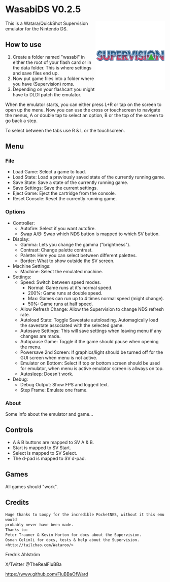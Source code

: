 # WasabiDS V0.2.5

<img align="right" width="220" src="./logo.png" />

This is a Watara/QuickShot Supervision emulator for the Nintendo DS.

## How to use

1. Create a folder named "wasabi" in either the root of your flash card or in the data folder.
This is where settings and save files end up.
2. Now put game files into a folder where you have (Supervision) roms.
3. Depending on your flashcart you might have to DLDI patch the emulator.

When the emulator starts, you can either press L+R or tap on the screen to open
up the menu.
Now you can use the cross or touchscreen to navigate the menus, A or double tap
to select an option, B or the top of the screen to go back a step.

To select between the tabs use R & L or the touchscreen.

## Menu

### File

* Load Game: Select a game to load.
* Load State: Load a previously saved state of the currently running game.
* Save State: Save a state of the currently running game.
* Save Settings: Save the current settings.
* Eject Game: Eject the cartridge from the console.
* Reset Console: Reset the currently running game.

### Options

* Controller:
  * Autofire: Select if you want autofire.
  * Swap A/B: Swap which NDS button is mapped to which SV button.
* Display:
  * Gamma: Lets you change the gamma ("brightness").
  * Contrast: Change palette contrast.
  * Palette: Here you can select between different palettes.
  * Border: What to show outside the SV screen.
* Machine Settings:
  * Machine: Select the emulated machine.
* Settings:
  * Speed: Switch between speed modes.
    * Normal: Game runs at it's normal speed.
    * 200%: Game runs at double speed.
    * Max: Games can run up to 4 times normal speed (might change).
    * 50%: Game runs at half speed.
  * Allow Refresh Change: Allow the Supervision to change NDS refresh rate.
  * Autoload State: Toggle Savestate autoloading. Automagically load the
   savestate associated with the selected game.
  * Autosave Settings: This will save settings when leaving menu if any
   changes are made.
  * Autopause Game: Toggle if the game should pause when opening the menu.
  * Powersave 2nd Screen: If graphics/light should be turned off for the GUI
   screen when menu is not active.
  * Emulator on Bottom: Select if top or bottom screen should be used for
   emulator, when menu is active emulator screen is allways on top.
  * Autosleep: Doesn't work.
* Debug:
  * Debug Output: Show FPS and logged text.
  * Step Frame: Emulate one frame.

### About

Some info about the emulator and game...

## Controls

* A & B buttons are mapped to SV A & B.
* Start is mapped to SV Start.
* Select is mapped to SV Select.
* The d-pad is mapped to SV d-pad.

## Games

All games should "work".

## Credits

```text
Huge thanks to Loopy for the incredible PocketNES, without it this emu would
probably never have been made.
Thanks to:
Peter Trauner & Kevin Horton for docs about the Supervision.
Osman Celimli for docs, tests & help about the Supervision. <http://tailchao.com/Wataroo/>
```

Fredrik Ahlström

X/Twitter @TheRealFluBBa

<https://www.github.com/FluBBaOfWard>
